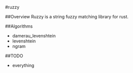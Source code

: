 #ruzzy

##Overview
Ruzzy is a string fuzzy matching library for rust.

##Algorithms
- damerau_levenshtein
- levenshtein
- ngram

##TODO
- everything
